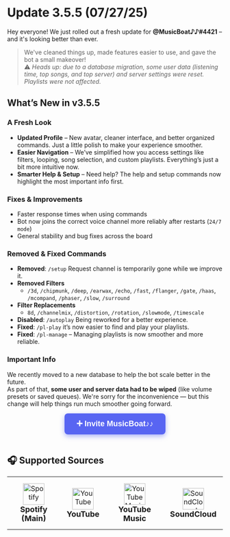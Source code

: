 # Update 3.5.5 (07/27/25)  
Hey everyone! We just rolled out a fresh update for **@MusicBoat♪♪#4421** – and it's looking better than ever.  
> We've cleaned things up, made features easier to use, and gave the bot a small makeover!  
> :warning: *Heads up: due to a database migration, some user data (listening time, top songs, and top server) and server settings were reset. Playlists were not affected.*
## What’s New in v3.5.5
### A Fresh Look  
- **Updated Profile** – New avatar, cleaner interface, and better organized commands. Just a little polish to make your experience smoother.  
- **Easier Navigation** – We’ve simplified how you access settings like filters, looping, song selection, and custom playlists. Everything’s just a bit more intuitive now.  
- **Smarter Help & Setup** – Need help? The help and setup commands now highlight the most important info first.
### Fixes & Improvements  
- Faster response times when using commands  
- Bot now joins the correct voice channel more reliably after restarts (`24/7 mode`)  
- General stability and bug fixes across the board  
### Removed & Fixed Commands  
- **Removed**: `/setup` Request channel is temporarily gone while we improve it.
- **Removed Filters** 
     - `/3d`, `/chipmunk`, `/deep`, `/earwax`, `/echo`, `/fast`, `/flanger`, `/gate`, `/haas`, `/mcompand`, `/phaser`, `/slow`, `/surround`
- **Filter Replacements**
     - `8d`, `/channelmix`, `/distortion`, `/rotation`, `/slowmode`, `/timescale`
- **Disabled**: `/autoplay` Being reworked for a better experience.
- **Fixed**: `/pl-play` it’s now easier to find and play your playlists.
- **Fixed**: `/pl-manage` – Managing playlists is now smoother and more reliable.
### Important Info  
We recently moved to a new database to help the bot scale better in the future.  
As part of that, **some user and server data had to be wiped** (like volume presets or saved queues). We're sorry for the inconvenience — but this change will help things run much smoother going forward.

<div align="center">
  <a href="https://discord.com/oauth2/authorize?client_id=1376612318619766814&permissions=3533840&integration_type=0&scope=applications.commands+bot" target="_blank" 
     style="
       background-color: #5865F2;
       color: white;
       padding: 14px 28px;
       font-weight: 700;
       font-size: 18px;
       text-decoration: none;
       border-radius: 8px;
       font-family: Arial, sans-serif;
       display: inline-block;
       box-shadow: 0 4px 12px rgba(88, 101, 242, 0.5);
       cursor: pointer;
     "
  >
    ➕ Invite MusicBoat♪♪
  </a>
</div>

<br/>

## 🎧 Supported Sources

<table align="center">
  <tr>
    <td align="center" style="padding: 15px;">
      <img src="https://cdn-icons-png.flaticon.com/512/174/174872.png" width="50" alt="Spotify" /><br/>
      <strong style="font-size: 18px;">Spotify (Main)</strong>
    </td>
    <td align="center" style="padding: 15px;">
      <img src="https://cdn-icons-png.flaticon.com/512/1384/1384060.png" width="50" alt="YouTube" /><br/>
      <strong style="font-size: 18px;">YouTube</strong>
    </td>
    <td align="center" style="padding: 15px;">
      <img src="https://cdn-icons-png.flaticon.com/512/5968/5968985.png" width="50" alt="YouTube Music" /><br/>
      <strong style="font-size: 18px;">YouTube Music</strong>
    </td>
    <td align="center" style="padding: 15px;">
      <img src="https://cdn-icons-png.flaticon.com/512/145/145809.png" width="50" alt="SoundCloud" /><br/>
      <strong style="font-size: 18px;">SoundCloud</strong>
    </td>
  </tr>
</table>
